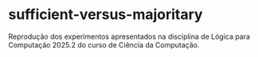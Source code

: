 # sufficient-versus-majoritary
Reprodução dos experimentos apresentados na disciplina de Lógica para Computação 2025.2 do curso de Ciência da Computação. 
